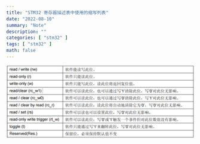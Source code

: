 ```yaml
---
title: "STM32 寄存器描述表中使用的缩写列表"
date: "2022-08-10"
summary: "Note"
description: ""
categories: [ "stm32" ]
tags: [ "stm32" ]
math: false
---
```


<div align="center">
    <img src="1.png" style="max-height:1000px"></img>
</div>

